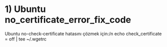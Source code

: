 
# 1) Ubuntu no_certificate_error_fix_code
Ubuntu no-check-certificate hatasını çözmek için:/n
echo check_certificate = off | tee ~/.wgetrc
